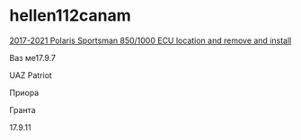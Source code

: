 # hellen112canam



[2017-2021 Polaris Sportsman 850/1000 ECU location and remove and install](https://www.youtube.com/watch?v=w_LknQJbFeo)


Ваз ме17.9.7

UAZ Patriot

Приора

Гранта

17.9.11
